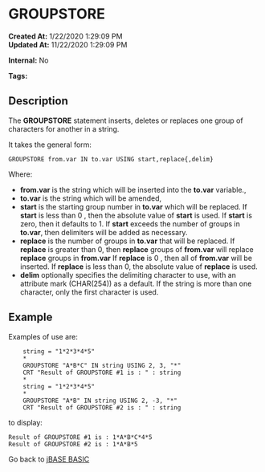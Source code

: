 # GROUPSTORE

**Created At:** 1/22/2020 1:29:09 PM  
**Updated At:** 11/22/2020 1:29:09 PM

**Internal:** No  

**Tags:**
<badge text='groupstore' vertical='middle' />

## Description

The **GROUPSTORE** statement inserts, deletes or replaces one group of characters for another in a string.

It takes the general form:

```
GROUPSTORE from.var IN to.var USING start,replace{,delim}
```

Where:

- **from.var** is the string which will be inserted into the **to.var** variable.,
- **to.var** is the string which will be amended,
- **start** is the starting group number in **to.var** which will be replaced. If **start** is less than 0 , then the absolute value of **start** is used. If **start** is zero, then it defaults to 1. If **start** exceeds the number of groups in **to.var**, then delimiters will be added as necessary.
- **replace** is the number of groups in **to.var** that will be replaced. If **replace** is greater than 0, then **replace** groups of **from.var** will replace **replace** groups in **from.var** If **replace** is 0 , then all of **from.var** will be inserted. If **replace** is less than 0, the absolute value of **replace** is used.
- **delim** optionally specifies the delimiting character to use, with an attribute mark (CHAR(254)) as a default. If the string is more than one character, only the first character is used.

## Example

Examples of use are:

```
    string = "1*2*3*4*5"
    *
    GROUPSTORE "A*B*C" IN string USING 2, 3, "*"
    CRT "Result of GROUPSTORE #1 is : " : string
    *
    string = "1*2*3*4*5"
    *
    GROUPSTORE "A*B" IN string USING 2, -3, "*"
    CRT "Result of GROUPSTORE #2 is : " : string
```

to display:

```
Result of GROUPSTORE #1 is : 1*A*B*C*4*5
Result of GROUPSTORE #2 is : 1*A*B*5
```

Go back to [jBASE BASIC](./../README.md)
